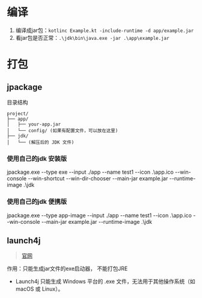 
# 编译

1. 编译成jar包：`kotlinc Example.kt -include-runtime -d app/example.jar`
2. 看jar包是否正常：`.\jdk\bin\java.exe -jar .\app\example.jar`

# 打包

## jpackage

目录结构

```text
project/
├── app/
│   ├── your-app.jar
│   └── config/ (如果有配置文件，可以放在这里)
├── jdk/
│   └── (解压后的 JDK 文件)
```

### 使用自己的jdk 安装版

jpackage.exe --type exe --input ./app --name test1 --icon .\app.ico --win-console --win-shortcut --win-dir-chooser --main-jar example.jar --runtime-image .\jdk

### 使用自己的jdk 便携版

jpackage.exe --type app-image --input ./app --name test1 --icon .\app.ico --win-console --main-jar example.jar --runtime-image .\jdk

## launch4j

> [官网](https://launch4j.sourceforge.net)

作用：只能生成jar文件的exe启动器， 不能打包JRE

- Launch4j 只能生成 Windows 平台的 .exe 文件，无法用于其他操作系统（如 macOS 或 Linux）。
